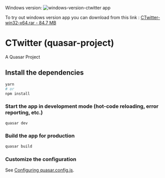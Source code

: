 Windows version:
![windows-version-ctwitter app](https://user-images.githubusercontent.com/95585412/213093307-72963eb7-7ad8-402e-999d-3b5393af0edf.png)

To try out windows version app you can download from this link : <a href="https://dosya.co/ua8rz29wukku/CTwitter-win32-x64.rar.html" target=_blank>CTwitter-win32-x64.rar - 84.7 MB</a>

# CTwitter (quasar-project)

A Quasar Project

## Install the dependencies
```bash
yarn
# or
npm install
```

### Start the app in development mode (hot-code reloading, error reporting, etc.)
```bash
quasar dev
```


### Build the app for production
```bash
quasar build
```

### Customize the configuration
See [Configuring quasar.config.js](https://v2.quasar.dev/quasar-cli-webpack/quasar-config-js).
